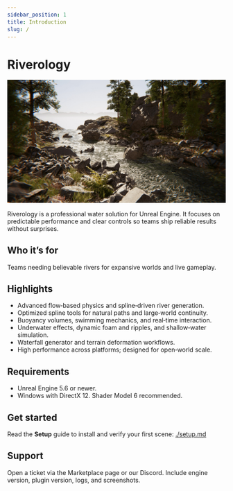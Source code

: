 ```yaml
---
sidebar_position: 1
title: Introduction
slug: /
---
```


# Riverology

![riverology](intro/RiverologyIntro_01.jpg)

Riverology is a professional water solution for Unreal Engine. It focuses on predictable performance and clear controls so teams ship reliable results without surprises.

## Who it’s for
Teams needing believable rivers for expansive worlds and live gameplay.

## Highlights
- Advanced flow‑based physics and spline‑driven river generation.
- Optimized spline tools for natural paths and large‑world continuity.
- Buoyancy volumes, swimming mechanics, and real‑time interaction.
- Underwater effects, dynamic foam and ripples, and shallow‑water simulation.
- Waterfall generator and terrain deformation workflows.
- High performance across platforms; designed for open‑world scale.

## Requirements
- Unreal Engine 5.6 or newer.
- Windows with DirectX 12. Shader Model 6 recommended.

## Get started
Read the **Setup** guide to install and verify your first scene: [./setup.md](./setup.md)

## Support
Open a ticket via the Marketplace page or our Discord. Include engine version, plugin version, logs, and screenshots.